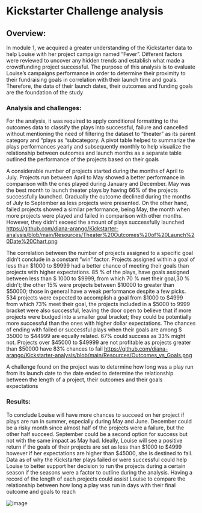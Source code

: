 # Kickstarter Challenge analysis

## Overview:
In module 1, we acquired a greater understanding of the Kickstarter data to help Louise with her project campaign named “Fever”. Different factors were reviewed to uncover any hidden trends and establish what made a crowdfunding project successful. The purpose of this analysis is to evaluate Louise’s campaigns performance in order to determine their proximity to their fundraising goals in correlation with their launch time and goals. Therefore, the data of their launch dates, their outcomes and funding goals are the foundation of the study

### Analysis and challenges:
For the analysis, it was required to apply conditional formatting to the outcomes data to classify the plays into successful, failure and cancelled without mentioning the need of filtering the dataset to “theater” as its parent category and “plays as “subcategory. A pivot table helped to summarize the plays performances yearly and subsequently monthly to help visualize the relationship between outcomes and launch months as a separate table outlined the performance of the projects based on their goals
 
A considerable number of projects started during the months of April to July. Projects run between April to May showed a better performance in comparison with the ones played during January and December. May was the best month to launch theater plays by having 66% of the projects successfully launched. Gradually the outcome declined during the months of July to September as less projects were presented. On the other hand, failed projects showed a similar performance, being May, the month when more projects were played and failed in comparison with other months. However, they didn’t exceed the amount of plays successfully launched 
https://github.com/diana-arango/Kickstarter-analysis/blob/main/Resources/Theater%20Outcomes%20of%20Launch%20Date%20Chart.png

The correlation between the number of projects assigned to a specific goal didn’t conclude in a constant “win” factor. Projects assigned within a goal of less than $1000 to $9999 had a better chance of meeting their goals than projects with higher expectations. 85 % of the plays, have goals assigned between less than $ 1000 to $9999, from which 70 % met their goal,30 % didn’t; the other 15% were projects between $10000 to greater than $50000; those in general have a weak performance despite a few picks. 534 projects were expected to accomplish a goal from $1000 to $4999 from which 73% meet their goal, the projects included in a $5000 to 9999 bracket were also successful, leaving the door open to believe that if more projects were budged into a smaller goal bracket; they could be potentially more successful than the ones with higher dollar expectations. The chances of ending with failed or successful plays when their goals are among $ 35000 to $44999 are equally related. 67% could success as 33% might not. Projects over $45000 to $49999 are not profitable as projects greater than $50000 have 83% chances to fail https://github.com/diana-arango/Kickstarter-analysis/blob/main/Resources/Outcomes_vs_Goals.png

A challenge found on the project was to determine how long was a play run from its launch date to the date ended to determine the relationship between the length of a project, their outcomes and their goals expectations

### Results:
To conclude Louise will have more chances to succeed on her project if plays are run in summer, especially during May and June. December could be a risky month since almost half of the projects were a failure, but the other half succeed. September could be a second option for success but not with the same impact as May had. Ideally, Louise will see a positive return if the goals of their projects are set as less than $1000 to $4999 however if her expectations are higher than $45000, she is destined to fail. Data as of why the Kickstarter plays failed or were successful could help Louise to better support her decision to run the projects during a certain season if the seasons were a factor to outline during the analysis. Having a record of the length of each projects could assist Louise to compare the relationship between how long a play was run in days with their final outcome and goals to reach 

![image](https://user-images.githubusercontent.com/86804185/124411284-3b607f00-dd1a-11eb-87f1-af3ba794ac4c.png)
